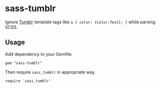sass-tumblr
===========

Ignore [Tumblr]() template tags like ``a { color: {color:Text}; }`` while parsing SCSS.

Usage
-----

Add dependency to your Gemfile.

    gem "sass-tumblr"

Then require ``sass_tumblr`` in appropriate way.

    require 'sass_tumblr'
